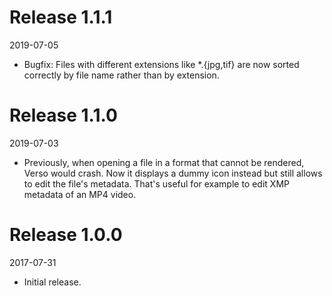 # Release 1.1.1

2019-07-05

  * Bugfix: Files with different extensions like *.{jpg,tif} are now sorted
    correctly by file name rather than by extension.

# Release 1.1.0

2019-07-03

  * Previously, when opening a file in a format that cannot be rendered, Verso
    would crash. Now it displays a dummy icon instead but still allows to edit
    the file's metadata. That's useful for example to edit XMP metadata of an
    MP4 video.

# Release 1.0.0

2017-07-31

  * Initial release.
